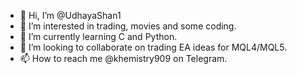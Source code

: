 - 👋 Hi, I’m @UdhayaShan1
- 👀 I’m interested in trading, movies and some coding.
- 🌱 I’m currently learning C and Python.
- 💞️ I’m looking to collaborate on trading EA ideas for MQL4/MQL5.
- 📫 How to reach me @khemistry909 on Telegram.

<!---
UdhayaShan1/UdhayaShan1 is a ✨ special ✨ repository because its `README.md` (this file) appears on your GitHub profile.
You can click the Preview link to take a look at your changes.
--->

